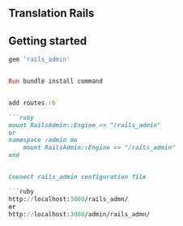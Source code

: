## Translation Rails

## Getting started   

```ruby
gem 'rails_admin'


Run bundle install command


add routes.rb

```ruby
mount RailsAdmin::Engine => "/rails_admin"
or
namespace :admin do
	mount RailsAdmin::Engine => "/rails_admin"
end


Connect rails_admin configuration file

```ruby
http://localhost:3000/rails_admn/
or
http://localhost:3000/admin/rails_admn/
